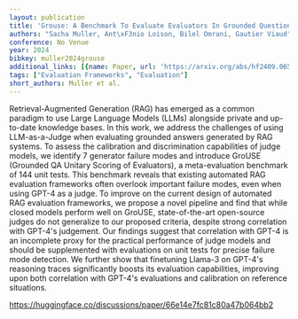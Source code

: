 ```yaml
---
layout: publication
title: 'Grouse: A Benchmark To Evaluate Evaluators In Grounded Question Answering'
authors: "Sacha Muller, Ant\xF3nio Loison, Bilel Omrani, Gautier Viaud"
conference: No Venue
year: 2024
bibkey: muller2024grouse
additional_links: [{name: Paper, url: 'https://arxiv.org/abs/hf2409.06595'}]
tags: ["Evaluation Frameworks", "Evaluation"]
short_authors: Muller et al.
---
```

Retrieval-Augmented Generation (RAG) has emerged as a common paradigm to use Large Language Models (LLMs) alongside private and up-to-date knowledge bases. In this work, we address the challenges of using LLM-as-a-Judge when evaluating grounded answers generated by RAG systems. To assess the calibration and discrimination capabilities of judge models, we identify 7 generator failure modes and introduce GroUSE (Grounded QA Unitary Scoring of Evaluators), a meta-evaluation benchmark of 144 unit tests. This benchmark reveals that existing automated RAG evaluation frameworks often overlook important failure modes, even when using GPT-4 as a judge. To improve on the current design of automated RAG evaluation frameworks, we propose a novel pipeline and find that while closed models perform well on GroUSE, state-of-the-art open-source judges do not generalize to our proposed criteria, despite strong correlation with GPT-4's judgement. Our findings suggest that correlation with GPT-4 is an incomplete proxy for the practical performance of judge models and should be supplemented with evaluations on unit tests for precise failure mode detection. We further show that finetuning Llama-3 on GPT-4's reasoning traces significantly boosts its evaluation capabilities, improving upon both correlation with GPT-4's evaluations and calibration on reference situations.

https://huggingface.co/discussions/paper/66e14e7fc81c80a47b064bb2